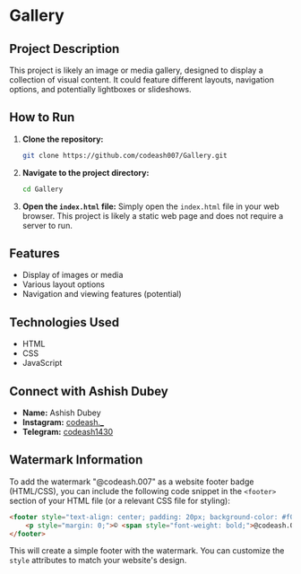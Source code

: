 # Gallery

## Project Description

This project is likely an image or media gallery, designed to display a collection of visual content. It could feature different layouts, navigation options, and potentially lightboxes or slideshows.

## How to Run

1.  **Clone the repository:**
    ```bash
    git clone https://github.com/codeash007/Gallery.git
    ```
2.  **Navigate to the project directory:**
    ```bash
    cd Gallery
    ```
3.  **Open the `index.html` file:**
    Simply open the `index.html` file in your web browser. This project is likely a static web page and does not require a server to run.

## Features

*   Display of images or media
*   Various layout options
*   Navigation and viewing features (potential)

## Technologies Used

*   HTML
*   CSS
*   JavaScript

## Connect with Ashish Dubey

*   **Name:** Ashish Dubey
*   **Instagram:** [codeash._](https://www.instagram.com/codeash._)
*   **Telegram:** [codeash1430](https://t.me/codeash1430)

## Watermark Information

To add the watermark "@codeash.007" as a website footer badge (HTML/CSS), you can include the following code snippet in the `<footer>` section of your HTML file (or a relevant CSS file for styling):

```html
<footer style="text-align: center; padding: 20px; background-color: #f0f0f0; color: #555;">
    <p style="margin: 0;">© <span style="font-weight: bold;">@codeash.007</span></p>
</footer>
```

This will create a simple footer with the watermark. You can customize the `style` attributes to match your website's design.

